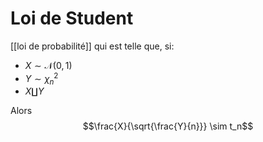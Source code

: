 # Loi de Student

[[loi de probabilité]]  qui est telle que, si:

- $X \sim \mathcal{N}(0, 1)$
- $Y \sim \chi_n^2$
- $X \coprod Y$

Alors $$\frac{X}{\sqrt{\frac{Y}{n}}} \sim t_n$$

